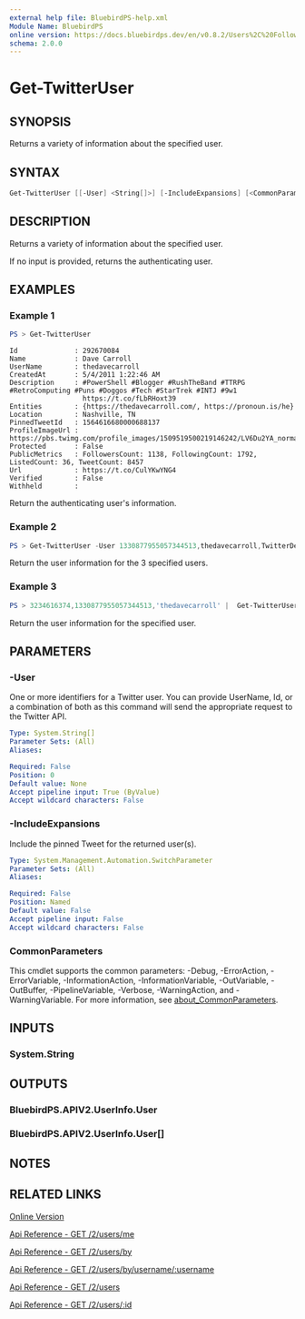```yaml
---
external help file: BluebirdPS-help.xml
Module Name: BluebirdPS
online version: https://docs.bluebirdps.dev/en/v0.8.2/Users%2C%20Followers%2C%20Friends%2C%20and%20Blocks/Get-TwitterUser
schema: 2.0.0
---
```


# Get-TwitterUser

## SYNOPSIS

Returns a variety of information about the specified user.

## SYNTAX

```powershell
Get-TwitterUser [[-User] <String[]>] [-IncludeExpansions] [<CommonParameters>]
```

## DESCRIPTION

Returns a variety of information about the specified user.

If no input is provided, returns the authenticating user.

## EXAMPLES

### Example 1

```powershell
PS > Get-TwitterUser
```

```text
Id              : 292670084
Name            : Dave Carroll
UserName        : thedavecarroll
CreatedAt       : 5/4/2011 1:22:46 AM
Description     : #PowerShell #Blogger #RushTheBand #TTRPG #RetroComputing #Puns #Doggos #Tech #StarTrek #INTJ #9w1
                  https://t.co/fLbRHoxt39
Entities        : {https://thedavecarroll.com/, https://pronoun.is/he}
Location        : Nashville, TN
PinnedTweetId   : 1564616680000688137
ProfileImageUrl : https://pbs.twimg.com/profile_images/1509519500219146242/LV6Du2YA_normal.jpg
Protected       : False
PublicMetrics   : FollowersCount: 1138, FollowingCount: 1792, ListedCount: 36, TweetCount: 8457
Url             : https://t.co/CulYKwYNG4
Verified        : False
Withheld        :
```

Return the authenticating user's information.

### Example 2

```powershell
PS > Get-TwitterUser -User 1330877955057344513,thedavecarroll,TwitterDev
```

Return the user information for the 3 specified users.

### Example 3

```powershell
PS > 3234616374,1330877955057344513,'thedavecarroll' |  Get-TwitterUser
```

Return the user information for the specified user.

## PARAMETERS

### -User

One or more identifiers for a Twitter user.
You can provide UserName, Id, or a combination of both as this command will send the appropriate request to the Twitter API.

```yaml
Type: System.String[]
Parameter Sets: (All)
Aliases:

Required: False
Position: 0
Default value: None
Accept pipeline input: True (ByValue)
Accept wildcard characters: False
```

### -IncludeExpansions

Include the pinned Tweet for the returned user(s).

```yaml
Type: System.Management.Automation.SwitchParameter
Parameter Sets: (All)
Aliases:

Required: False
Position: Named
Default value: False
Accept pipeline input: False
Accept wildcard characters: False
```

### CommonParameters

This cmdlet supports the common parameters: -Debug, -ErrorAction, -ErrorVariable, -InformationAction, -InformationVariable, -OutVariable, -OutBuffer, -PipelineVariable, -Verbose, -WarningAction, and -WarningVariable. For more information, see [about_CommonParameters](http://go.microsoft.com/fwlink/?LinkID=113216).

## INPUTS

### System.String

## OUTPUTS

### BluebirdPS.APIV2.UserInfo.User

### BluebirdPS.APIV2.UserInfo.User[]

## NOTES

## RELATED LINKS

[Online Version](https://docs.bluebirdps.dev/en/v0.8.2/Users%2C%20Followers%2C%20Friends%2C%20and%20Blocks/Get-TwitterUser)

[Api Reference - GET /2/users/me](https://developer.twitter.com/en/docs/twitter-api/users/lookup/api-reference/get-users-me)

[Api Reference - GET /2/users/by](https://developer.twitter.com/en/docs/twitter-api/users/lookup/api-reference/get-users-by)

[Api Reference - GET /2/users/by/username/:username](https://developer.twitter.com/en/docs/twitter-api/users/lookup/api-reference/get-users-by-username-username)

[Api Reference - GET /2/users](https://developer.twitter.com/en/docs/twitter-api/users/lookup/api-reference/get-users)

[Api Reference - GET /2/users/:id](https://developer.twitter.com/en/docs/twitter-api/users/lookup/api-reference/get-users-id)
